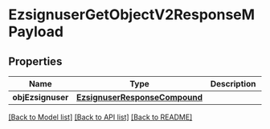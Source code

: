 # EzsignuserGetObjectV2ResponseMPayload

## Properties
Name | Type | Description | Notes
------------ | ------------- | ------------- | -------------
**objEzsignuser** | [**EzsignuserResponseCompound**](EzsignuserResponseCompound.md) |  | 

[[Back to Model list]](../README.md#documentation-for-models) [[Back to API list]](../README.md#documentation-for-api-endpoints) [[Back to README]](../README.md)


